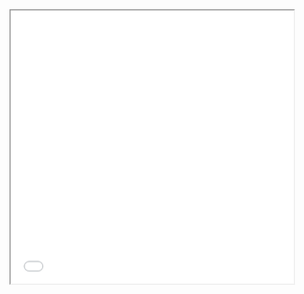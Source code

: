 <div style="position: relative; width: 100%; padding-top: 96.25%;">
  <iframe src="Vko4" style="position: absolute; top: 0; left: 0; width: 100%; height: 100%;">
    <p>Unable to load external webpage.</p>
  </iframe>
</div>
